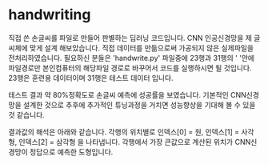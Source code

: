 # handwriting
직접 쓴 손글씨를 파일로 만들어 판별하는 딥러닝 코드입니다.
CNN 인공신경망을 제 글씨체에 맞게 설계 해보았습니다.
직접 데이터를 만듦으로써 가공되지 않은 실제파일을 전처리하였습니다.
필요하신 분들은 'handwrite.py' 파일중에 23행과 31행의 
' '안에 파일경로만 본인컴퓨터의 해당파일 경로로 바꾸어서 코드를 실행하시면 될 것입니다.
23행은 훈련용 데이터이며 31행은 테스트 데이터 입니다.

테스트 결과 약 80%정확도로 손글씨 예측에 성공률을 보였습니다.
기본적인 CNN신경망을 설계한 것으로 추후에 추가적인 튜닝과정을 거치면 성능향상을 기대해 볼 수 있을 것 같습니다.

결과값의 해석은 아래와 같습니다.
각행의 위치별로 인덱스[0] = 원, 인덱스[1] = 사각형, 인덱스[2] = 삼각형 을 나타냅니다.
각행에서 가장 큰값으로 계산된 위치가 CNN신경망이 정답으로 예측한 도형입니다.

